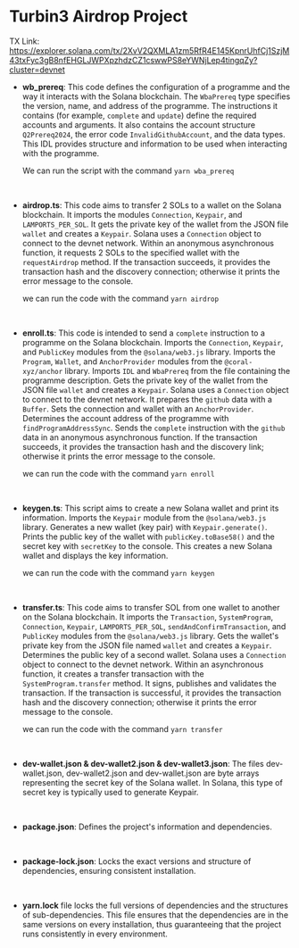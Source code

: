 # Turbin3 Airdrop Project

TX Link: https://explorer.solana.com/tx/2XvV2QXMLA1zm5RfR4E145KpnrUhfCj1SzjM43txFyc3gB8nfEHGLJWPXpzhdzCZ1cswwPS8eYWNjLep4tingqZy?cluster=devnet

* **wb_prereq**: This code defines the configuration of a programme and the way it interacts with the Solana blockchain. The `WbaPrereq` type specifies the version, name, and address of the programme. The instructions it contains (for example, `complete` and `update`) define the required accounts and arguments. It also contains the account structure `Q2Prereq2024`, the error code `InvalidGithubAccount`, and the data types. This IDL provides structure and information to be used when interacting with the programme.

  We can run the script with the command `yarn wba_prereq`
  
<br>

* **airdrop.ts**: This code aims to transfer 2 SOLs to a wallet on the Solana blockchain. It imports the modules `Connection`, `Keypair`, and `LAMPORTS_PER_SOL`. It gets the private key of the wallet from the JSON file `wallet` and creates a `Keypair`. Solana uses a `Connection` object to connect to the devnet network. Within an anonymous asynchronous function, it requests 2 SOLs to the specified wallet with the `requestAirdrop` method. If the transaction succeeds, it provides the transaction hash and the discovery connection; otherwise it prints the error message to the console.

  we can run the code with the command `yarn airdrop `
  
<br>


* **enroll.ts**: This code is intended to send a `complete` instruction to a programme on the Solana blockchain. Imports the `Connection`, `Keypair`, and `PublicKey` modules from the `@solana/web3.js` library. Imports the `Program`, `Wallet`, and `AnchorProvider` modules from the `@coral-xyz/anchor` library. Imports `IDL` and `WbaPrereq` from the file containing the programme description. Gets the private key of the wallet from the JSON file `wallet` and creates a `Keypair`. Solana uses a `Connection` object to connect to the devnet network. It prepares the `github` data with a `Buffer`. Sets the connection and wallet with an `AnchorProvider`. Determines the account address of the programme with `findProgramAddressSync`. Sends the `complete` instruction with the `github` data in an anonymous asynchronous function. If the transaction succeeds, it provides the transaction hash and the discovery link; otherwise it prints the error message to the console.

  we can run the code with the command `yarn enroll`
  
<br>


* **keygen.ts**: This script aims to create a new Solana wallet and print its information. Imports the `Keypair` module from the `@solana/web3.js` library. Generates a new wallet (key pair) with `Keypair.generate()`. Prints the public key of the wallet with `publicKey.toBase58()` and the secret key with `secretKey` to the console. This creates a new Solana wallet and displays the key information.

  we can run the code with the command `yarn keygen`
  
<br>


* **transfer.ts**: This code aims to transfer SOL from one wallet to another on the Solana blockchain. It imports the `Transaction`, `SystemProgram`, `Connection`, `Keypair`, `LAMPORTS_PER_SOL`, `sendAndConfirmTransaction`, and `PublicKey` modules from the `@solana/web3.js` library. Gets the wallet's private key from the JSON file named `wallet` and creates a `Keypair`. Determines the public key of a second wallet. Solana uses a `Connection` object to connect to the devnet network. Within an asynchronous function, it creates a transfer transaction with the `SystemProgram.transfer` method. It signs, publishes and validates the transaction. If the transaction is successful, it provides the transaction hash and the discovery connection; otherwise it prints the error message to the console.

  we can run the code with the command `yarn transfer`
  
<br>


* **dev-wallet.json & dev-wallet2.json & dev-wallet3.json**: The files dev-wallet.json, dev-wallet2.json and dev-wallet.json are byte arrays representing the secret key of the Solana wallet. In Solana, this type of secret key is typically used to generate Keypair.

<br>

* **package.json**: Defines the project's information and dependencies.

<br>

* **package-lock.json**: Locks the exact versions and structure of dependencies, ensuring consistent installation.

<br>

* **yarn.lock** file locks the full versions of dependencies and the structures of sub-dependencies. This file ensures that the dependencies are in the same versions on every installation, thus guaranteeing that the project runs consistently in every environment.
